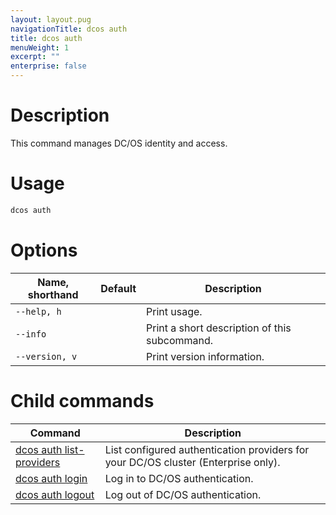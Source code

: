 ```yaml
---
layout: layout.pug
navigationTitle: dcos auth
title: dcos auth
menuWeight: 1
excerpt: ""
enterprise: false
---
```

# Description

This command manages DC/OS identity and access.

# Usage

```bash
dcos auth 
```

# Options

| Name, shorthand | Default | Description                                   |
| --------------- | ------- | --------------------------------------------- |
| `--help, h`     |         | Print usage.                                  |
| `--info`        |         | Print a short description of this subcommand. |
| `--version, v`  |         | Print version information.                    |

# Child commands

| Command                                                                                     | Description                                                                        |
| ------------------------------------------------------------------------------------------- | ---------------------------------------------------------------------------------- |
| [dcos auth list-providers](/1.10/cli/command-reference/dcos-auth/dcos-auth-list-providers/) | List configured authentication providers for your DC/OS cluster (Enterprise only). |
| [dcos auth login](/1.10/cli/command-reference/dcos-auth/dcos-auth-login/)                   | Log in to DC/OS authentication.                                                    |
| [dcos auth logout](/1.10/cli/command-reference/dcos-auth/dcos-auth-logout/)                 | Log out of DC/OS authentication.                                                   |